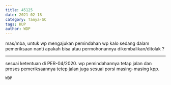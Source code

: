 ```yaml
---
title: 45125
date: 2021-02-18
category: Tanya-SC
tags: KUP
author: WDP
---
```


mas/mba, untuk wp mengajukan pemindahan wp kalo sedang dalam pemeriksaan nanti apakah bisa atau permohonannya dikembalikan/ditolak ?

---

sesuai ketentuan di PER-04/2020. wp pemindahannya tetap jalan dan proses pemeriksaannya tetep jalan juga sesuai porsi masing-masing kpp.

`WDP`
